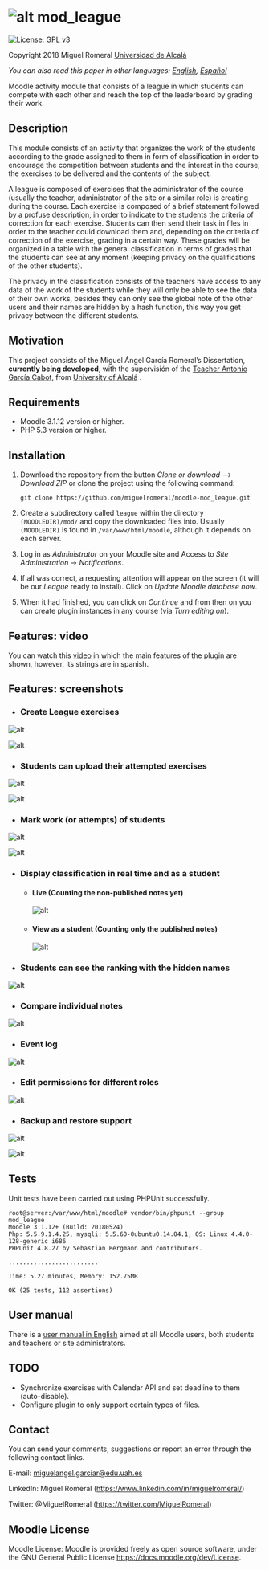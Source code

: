 
# ![alt](pix/mod_league.svg) mod_league

[![License: GPL v3](https://img.shields.io/badge/License-GPL%20v3-blue.svg)](https://www.gnu.org/licenses/gpl-3.0)

Copyright 2018 Miguel Romeral [Universidad de Alcalá](https://www.uah.es)

*You can also read this paper in other languages: [English](README.md), [Español](README.es.md)*

Moodle activity module that consists of a league in which students can compete with each other and reach the top of the leaderboard by grading their work.

## Description

This module consists of an activity that organizes the work of the students according to the grade assigned to them in form of classification in order to encourage the competition between students and the interest in the course, the exercises to be delivered and the contents of the subject.

A league is composed of exercises that the administrator of the course (usually the teacher, administrator of the site or a similar role) is creating during the course.
Each exercise is composed of a brief statement followed by a profuse description, in order to indicate to the students the criteria of correction for each exercise.
Students can then send their task in files in order to the teacher could download them and, depending on the criteria of correction of the exercise, grading in a certain way. These grades will be organized in a table with the general classification in terms of grades that the students can see at any moment (keeping privacy on the qualifications of the other students).

The privacy in the classification consists of the teachers have access to any data of the work of the students while they will only be able to see the data of their own works, besides they can only see the global note of the other users and their names are hidden by a hash function, this way you get privacy between the different students.

## Motivation

This project consists of the Miguel Ángel García Romeral’s Dissertation, **currently being developed**, with the supervisión of the [Teacher Antonio García Cabot](https://www.uah.es/en/estudios/profesor/Antonio-Garcia-Cabot/), from [University of Alcalá](https://www.uah.es/en/) .


## Requirements

* Moodle 3.1.12 version or higher.
* PHP 5.3 version or higher.

## Installation

1. Download the repository from the button *Clone or download* --> *Download ZIP* or clone the project using the following command:

    ```
    git clone https://github.com/miguelromeral/moodle-mod_league.git
    ```

2. Create a subdirectory called ```league``` within the directory ```(MOODLEDIR)/mod/``` and copy the downloaded files into. Usually ```(MOODLEDIR)``` is found in ```/var/www/html/moodle```, although it depends on each server.

3. Log in as *Administrator* on your Moodle site and Access to *Site Administration* -> *Notifications*.

4. If all was correct, a requesting attention will appear on the screen (it will be our *League* ready to install). Click on *Update Moodle database now*.

5. When it had finished, you can click on *Continue* and from then on you can create plugin instances in any course (via *Turn editing on*).

## Features: video

You can watch this [video](https://vimeo.com/289471436) in which the main features of the plugin are shown, however, its strings are in spanish.

## Features: screenshots

* ### Create League exercises

![alt](screenshots/en/teacher_control_panel.png)

![alt](screenshots/en/create_exercise.png)

* ### Students can upload their attempted exercises

![alt](screenshots/en/student_panel_control.png)

![alt](screenshots/en/upload_exercise.png)

* ### Mark work (or attempts) of students

![alt](screenshots/en/mark_exercise.png)

![alt](screenshots/en/mark_attempt.png)

* ### Display classification in real time and as a student

    * #### Live (Counting the non-published notes yet)

       ![alt](screenshots/en/teacher_qualy.png)

    * #### View as a student (Counting only the published notes)

       ![alt](screenshots/en/teacher_student_qualy.png)

* ### Students can see the ranking with the hidden names

![alt](screenshots/en/student_qualy.png)

* ### Compare individual notes

![alt](screenshots/en/compare_mark.png)

* ### Event log

![alt](screenshots/en/event_logs.png)

* ### Edit permissions for different roles

![alt](screenshots/en/capabilities.png)

* ### Backup and restore support

![alt](screenshots/en/backup.png)

![alt](screenshots/en/restore.png)


## Tests

Unit tests have been carried out using PHPUnit successfully.

    root@server:/var/www/html/moodle# vendor/bin/phpunit --group mod_league
    Moodle 3.1.12+ (Build: 20180524)
    Php: 5.5.9.1.4.25, mysqli: 5.5.60-0ubuntu0.14.04.1, OS: Linux 4.4.0-128-generic i686
    PHPUnit 4.8.27 by Sebastian Bergmann and contributors.

    .........................

    Time: 5.27 minutes, Memory: 152.75MB

    OK (25 tests, 112 assertions)

## User manual

There is a [user manual in English](manuals/en.pdf) aimed at all Moodle users, both students and teachers or site administrators.

## TODO

* Synchronize exercises with Calendar API and set deadline to them (auto-disable).
* Configure plugin to only support certain types of files.

## Contact

You can send your comments, suggestions or report an error through the following contact links.

E-mail: miguelangel.garciar@edu.uah.es

LinkedIn: Miguel Romeral (https://www.linkedin.com/in/miguelromeral/)

Twitter: @MiguelRomeral (https://twitter.com/MiguelRomeral)

## Moodle License

Moodle License: Moodle is provided freely as open source software, under the GNU General Public License <https://docs.moodle.org/dev/License>.

